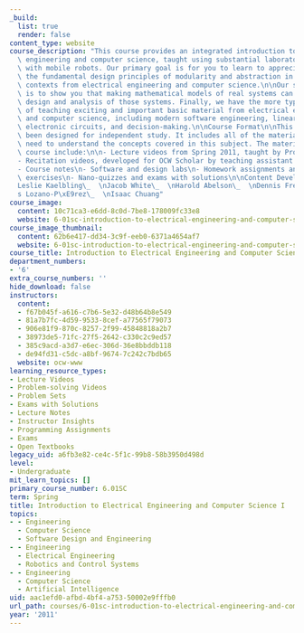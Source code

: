 ```yaml
---
_build:
  list: true
  render: false
content_type: website
course_description: "This course provides an integrated introduction to electrical\
  \ engineering and computer science, taught using substantial laboratory experiments\
  \ with mobile robots. Our primary goal is for you to learn to appreciate and use\
  \ the fundamental design principles of modularity and abstraction in a variety of\
  \ contexts from electrical engineering and computer science.\n\nOur second goal\
  \ is to show you that making mathematical models of real systems can help in the\
  \ design and analysis of those systems. Finally, we have the more typical goals\
  \ of teaching exciting and important basic material from electrical engineering\
  \ and computer science, including modern software engineering, linear systems analysis,\
  \ electronic circuits, and decision-making.\n\nCourse Format\n\nThis course has\
  \ been designed for independent study. It includes all of the materials you will\
  \ need to understand the concepts covered in this subject. The materials in this\
  \ course include:\n\n- Lecture videos from Spring 2011, taught by Prof. Dennis Freeman\n\
  - Recitation videos, developed for OCW Scholar by teaching assistant Kendra Pugh\n\
  - Course notes\n- Software and design labs\n- Homework assignments and additional\
  \ exercises\n- Nano-quizzes and exams with solutions\n\nContent Development\n\n\
  Leslie Kaelbling\_  \nJacob White\_  \nHarold Abelson\_  \nDennis Freeman\n\nTom\xE1\
  s Lozano-P\xE9rez\_  \nIsaac Chuang"
course_image:
  content: 10c71ca3-e6dd-8c0d-7be8-178009fc33e8
  website: 6-01sc-introduction-to-electrical-engineering-and-computer-science-i-spring-2011
course_image_thumbnail:
  content: 62b6e417-dd34-3c9f-eeb0-6371a4654af7
  website: 6-01sc-introduction-to-electrical-engineering-and-computer-science-i-spring-2011
course_title: Introduction to Electrical Engineering and Computer Science I
department_numbers:
- '6'
extra_course_numbers: ''
hide_download: false
instructors:
  content:
  - f67b045f-a616-c7b6-5e32-d48b64b8e549
  - 81a7b7fc-4d59-9533-8cef-a77565f79073
  - 906e81f9-870c-8257-2f99-45848818a2b7
  - 38973de5-71fc-27f5-2642-c330c2c9ed57
  - 385c9acd-a3d7-e6ec-306d-36e8bbddb118
  - de94fd31-c5dc-a8bf-9674-7c242c7bdb65
  website: ocw-www
learning_resource_types:
- Lecture Videos
- Problem-solving Videos
- Problem Sets
- Exams with Solutions
- Lecture Notes
- Instructor Insights
- Programming Assignments
- Exams
- Open Textbooks
legacy_uid: a6fb3e82-ce4c-5f1c-99b8-58b3950d498d
level:
- Undergraduate
mit_learn_topics: []
primary_course_number: 6.01SC
term: Spring
title: Introduction to Electrical Engineering and Computer Science I
topics:
- - Engineering
  - Computer Science
  - Software Design and Engineering
- - Engineering
  - Electrical Engineering
  - Robotics and Control Systems
- - Engineering
  - Computer Science
  - Artificial Intelligence
uid: aac1efd0-afbd-4bf4-a753-50002e9fffb0
url_path: courses/6-01sc-introduction-to-electrical-engineering-and-computer-science-i-spring-2011
year: '2011'
---
```

